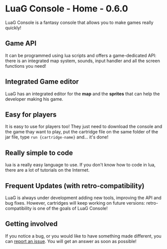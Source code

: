 # LuaG Console - Home - 0.6.0

LuaG Console is a fantasy console that allows you to make games really quickly!

## Game API
It can be programmed using lua scripts and offers a game-dedicated API: there is an integrated map system, sounds, input handler and all the screen functions you need!

## Integrated Game editor
LuaG has an integrated editor for the **map** and the **sprites** that can help the developer making his game.

## Easy for players
It is easy to use for players too! They just need to download the console and the game thay want to play, put the cartridge file on the same folder of the jar file, type `run {cartridge-name}` and... it's done!

## Really simple to code
lua is a really easy language to use. If you don't know how to code in lua, there are a lot of tutorials on the Internet.

## Frequent Updates (with retro-compatibility)
LuaG is always under development adding new tools, improving the API and bug fixes. However, cartridges will keep working on future versions: retro-compatibility is one of the goals of LuaG Console!

## Getting involved
If you notice a bug, or you would like to have something made different, you can [report an issue](https://github.com/Vulcalien/LuaG-Console/issues). You will get an answer as soon as possible!

